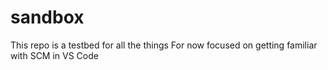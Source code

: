 # sandbox
This repo is a testbed for all the things
For now focused on getting familiar with SCM in VS Code
